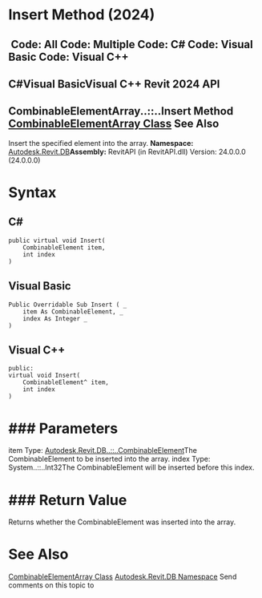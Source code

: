 # Insert Method (2024)

﻿
 Code: All Code: Multiple Code: C# Code: Visual Basic Code: Visual C++   
---  
C#Visual BasicVisual C++
Revit 2024 API  
---  
CombinableElementArray..::..Insert Method   
[CombinableElementArray Class](dc5f6afb-a30d-dc82-fcd3-340eff1685c7.md "CombinableElementArray Class") See Also  
---  
Insert the specified element into the array.
**Namespace:** [Autodesk.Revit.DB](87546ba7-461b-c646-cbb1-2cb8f5bff8b2.md "Autodesk.Revit.DB Namespace")**Assembly:** RevitAPI (in RevitAPI.dll) Version: 24.0.0.0 (24.0.0.0)
# Syntax
C#  
---  
```text
public virtual void Insert(
	CombinableElement item,
	int index
)
```
  
Visual Basic  
---  
```text
Public Overridable Sub Insert ( _
	item As CombinableElement, _
	index As Integer _
)
```
  
Visual C++  
---  
```text
public:
virtual void Insert(
	CombinableElement^ item, 
	int index
)
```
  
# ### Parameters
item
    Type: [Autodesk.Revit.DB..::..CombinableElement](c88bdbbc-dbbb-0817-a358-35f8686f68a2.md "CombinableElement Class")The CombinableElement to be inserted into the array.
index
    Type: System..::..Int32The CombinableElement will be inserted before this index.
# ### Return Value
Returns whether the CombinableElement was inserted into the array.
# See Also
[CombinableElementArray Class](dc5f6afb-a30d-dc82-fcd3-340eff1685c7.md "CombinableElementArray Class")
[Autodesk.Revit.DB Namespace](87546ba7-461b-c646-cbb1-2cb8f5bff8b2.md "Autodesk.Revit.DB Namespace")
Send comments on this topic to 